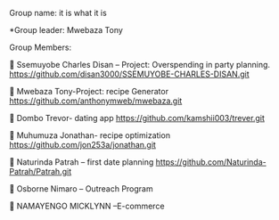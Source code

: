 Group name: it is what it is

*Group leader: Mwebaza Tony

Group Members:

 Ssemuyobe Charles Disan – Project: Overspending in
party planning.
https://github.com/disan3000/SSEMUYOBE-CHARLES-DISAN.git

 Mwebaza Tony-Project: recipe Generator
https://github.com/anthonymweb/mwebaza.git

 Dombo Trevor- dating app
https://github.com/kamshii003/trever.git


 Muhumuza Jonathan- recipe optimization
https://github.com/jon253a/jonathan.git

 Naturinda Patrah – first date planning
https://github.com/Naturinda-Patrah/Patrah.git


 Osborne Nimaro – Outreach Program


 NAMAYENGO MICKLYNN –E-commerce
